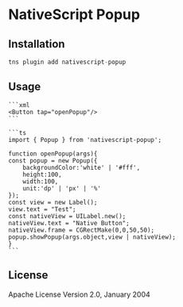 # NativeScript Popup

## Installation


```javascript
tns plugin add nativescript-popup
```

## Usage 
    ```xml
    <Button tap="openPopup"/>
    ```
	
	```ts
    import { Popup } from 'nativescript-popup';

    function openPopup(args){
    const popup = new Popup({
        backgroundColor:'white' | '#fff',
        height:100,
        width:100,
        unit:'dp' | 'px' | '%'
    });
    const view = new Label();
    view.text = "Test";
    const nativeView = UILabel.new();
    nativeView.text = "Native Button";
    nativeView.frame = CGRectMake(0,0,50,50);
    popup.showPopup(args.object,view | nativeView);
    }
    ```
    
## License

Apache License Version 2.0, January 2004
